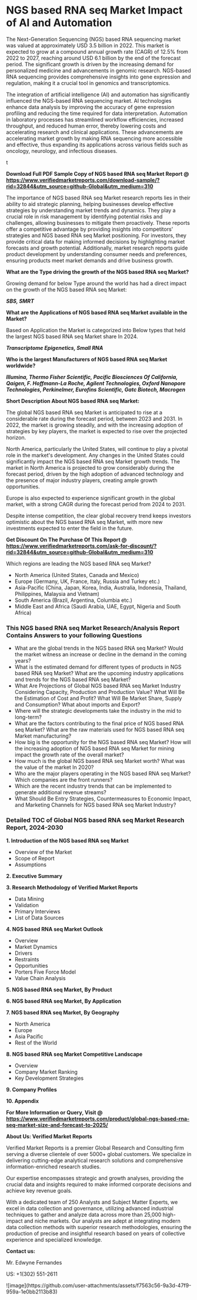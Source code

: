<h1>NGS based RNA seq Market Impact of AI and Automation</h1><p>The Next-Generation Sequencing (NGS) based RNA sequencing market was valued at approximately USD 3.5 billion in 2022. This market is expected to grow at a compound annual growth rate (CAGR) of 12.5% from 2022 to 2027, reaching around USD 6.1 billion by the end of the forecast period. The significant growth is driven by the increasing demand for personalized medicine and advancements in genomic research. NGS-based RNA sequencing provides comprehensive insights into gene expression and regulation, making it a crucial tool in genomics and transcriptomics.</p><p>The integration of artificial intelligence (AI) and automation has significantly influenced the NGS-based RNA sequencing market. AI technologies enhance data analysis by improving the accuracy of gene expression profiling and reducing the time required for data interpretation. Automation in laboratory processes has streamlined workflow efficiencies, increased throughput, and reduced human error, thereby lowering costs and accelerating research and clinical applications. These advancements are accelerating market growth by making RNA sequencing more accessible and effective, thus expanding its applications across various fields such as oncology, neurology, and infectious diseases.</p>t</p><p id="" class=""><strong>Download Full PDF Sample Copy of NGS based RNA seq Market Report @ <a href="https://www.verifiedmarketreports.com/download-sample/?rid=32844&utm_source=github-Global&utm_medium=310" target="_blank">https://www.verifiedmarketreports.com/download-sample/?rid=32844&utm_source=github-Global&utm_medium=310</a></strong></p><p>The importance of&nbsp;NGS based RNA seq Market research reports lies in their ability to aid strategic planning, helping businesses develop effective strategies by understanding market trends and dynamics. They play a crucial role in risk management by identifying potential risks and challenges, allowing businesses to mitigate them proactively. These reports offer a competitive advantage by providing insights into competitors' strategies and NGS based RNA seq Market positioning. For investors, they provide critical data for making informed decisions by highlighting market forecasts and growth potential. Additionally, market research reports guide product development by understanding consumer needs and preferences, ensuring products meet market demands and drive business growth.</p><p><strong>What are the&nbsp;Type driving the growth of the NGS based RNA seq Market?</strong></p><p id="" class="">Growing demand for below Type around the world has had a direct impact on the growth of the NGS based RNA seq Market:</p><em><strong>SBS, SMRT</strong></em></p><strong>What are the&nbsp;Applications&nbsp;of NGS based RNA seq Market available in the Market?</strong></p><p id="" class="">Based on Application the Market is categorized into Below types that held the largest NGS based RNA seq Market share In 2024.</p><em><strong>Transcriptome Epigenetics, Small RNA</strong></em></p><strong>Who is the largest Manufacturers of NGS based RNA seq Market worldwide?</strong></p><p><em><strong>Illumina, Thermo Fisher Scientific, Pacific Biosciences Of California, Qaigen, F. Hoffmann-La Roche, Agilent Technologies, Oxford Nanopore Technologies, Perkinelmer, Eurofins Scientific, Gatc Biotech, Macrogen</strong></em></p><p id="" class=""><strong>Short Description About NGS based RNA seq Market:</strong></p><p>The global NGS based RNA seq Market is anticipated to rise at a considerable rate during the forecast period, between 2023 and 2031. In 2022, the market is growing steadily, and with the increasing adoption of strategies by key players, the market is expected to rise over the projected horizon.</p><p>North America, particularly the United States, will continue to play a pivotal role in the market's development. Any changes in the United States could significantly impact the NGS based RNA seq Market growth trends. The market in North America is projected to grow considerably during the forecast period, driven by the high adoption of advanced technology and the presence of major industry players, creating ample growth opportunities.</p><p>Europe is also expected to experience significant growth in the global market, with a strong CAGR during the forecast period from 2024 to 2031.</p><p>Despite intense competition, the clear global recovery trend keeps investors optimistic about the NGS based RNA seq Market, with more new investments expected to enter the field in the future.</p><p id="" class=""><strong>Get Discount On The Purchase Of This Report @ <a href="https://www.verifiedmarketreports.com/ask-for-discount/?rid=32844&utm_source=github-Global&utm_medium=310" target="_blank">https://www.verifiedmarketreports.com/ask-for-discount/?rid=32844&utm_source=github-Global&utm_medium=310</a></strong></p>Which regions are leading the NGS based RNA seq Market?</p><ul><li>North America (United States, Canada and Mexico)</li><li>Europe (Germany, UK, France, Italy, Russia and Turkey etc.)</li><li>Asia-Pacific (China, Japan, Korea, India, Australia, Indonesia, Thailand, Philippines, Malaysia and Vietnam)</li><li>South America (Brazil, Argentina, Columbia etc.)</li><li>Middle East and Africa (Saudi Arabia, UAE, Egypt, Nigeria and South Africa)</li></ul><h3 id="" class="">This NGS based RNA seq Market Research/Analysis Report Contains Answers to your following Questions</h3><ul><li>What are the global trends in the NGS based RNA seq Market? Would the market witness an increase or decline in the demand in the coming years?</li><li>What is the estimated demand for different types of products in NGS based RNA seq Market? What are the upcoming industry applications and trends for the NGS based RNA seq Market?</li><li>What Are Projections of Global NGS based RNA seq Market Industry Considering Capacity, Production and Production Value? What Will Be the Estimation of Cost and Profit? What Will Be Market Share, Supply and Consumption? What about imports and Export?</li><li>Where will the strategic developments take the industry in the mid to long-term?</li><li>What are the factors contributing to the final price of NGS based RNA seq Market? What are the raw materials used for NGS based RNA seq Market manufacturing?</li><li>How big is the opportunity for the NGS based RNA seq Market? How will the increasing adoption of NGS based RNA seq Market for mining impact the growth rate of the overall market?</li><li>How much is the global NGS based RNA seq Market worth? What was the value of the market In 2020?</li><li>Who are the major players operating in the NGS based RNA seq Market? Which companies are the front runners?</li><li>Which are the recent industry trends that can be implemented to generate additional revenue streams?</li><li>What Should Be Entry Strategies, Countermeasures to Economic Impact, and Marketing Channels for NGS based RNA seq Market Industry?</li></ul><h3 id="" class="">Detailed TOC of Global NGS based RNA seq Market Research Report, 2024-2030</h3><p id="" class=""><strong>1. Introduction of the NGS based RNA seq Market</strong></p><ul><li>Overview of the Market</li><li>Scope of Report</li><li>Assumptions</li></ul><p id="" class=""><strong>2. Executive Summary</strong></p><p id="" class=""><strong>3. Research Methodology of Verified Market Reports</strong></p><ul><li>Data Mining</li><li>Validation</li><li>Primary Interviews</li><li>List of Data Sources</li></ul><p id="" class=""><strong>4. NGS based RNA seq Market Outlook</strong></p><ul><li>Overview</li><li>Market Dynamics</li><li>Drivers</li><li>Restraints</li><li>Opportunities</li><li>Porters Five Force Model</li><li>Value Chain Analysis</li></ul><p id="" class=""><strong>5. NGS based RNA seq Market, By Product</strong></p><p id="" class=""><strong>6. NGS based RNA seq Market, By Application</strong></p><p id="" class=""><strong>7. NGS based RNA seq Market, By Geography</strong></p><ul><li>North America</li><li>Europe</li><li>Asia Pacific</li><li>Rest of the World</li></ul><p id="" class=""><strong>8. NGS based RNA seq Market Competitive Landscape</strong></p><ul><li>Overview</li><li>Company Market Ranking</li><li>Key Development Strategies</li></ul><p id="" class=""><strong>9. Company Profiles</strong></p><p id="" class=""><strong>10. Appendix</strong></p><p id="" class=""><strong>For More Information or Query, Visit @ <a href="https://www.verifiedmarketreports.com/product/global-ngs-based-rna-seq-market-size-and-forecast-to-2025/" target="_blank">https://www.verifiedmarketreports.com/product/global-ngs-based-rna-seq-market-size-and-forecast-to-2025/</a></strong></p><p id="" class=""><strong>About Us: Verified Market Reports</strong></p><p id="" class="">Verified Market Reports is a premier Global Research and Consulting firm serving a diverse clientele of over 5000+ global customers. We specialize in delivering cutting-edge analytical research solutions and comprehensive information-enriched research studies.</p><p id="" class="">Our expertise encompasses strategic and growth analyses, providing the crucial data and insights required to make informed corporate decisions and achieve key revenue goals.</p><p id="" class="">With a dedicated team of 250 Analysts and Subject Matter Experts, we excel in data collection and governance, utilizing advanced industrial techniques to gather and analyze data across more than 25,000 high-impact and niche markets. Our analysts are adept at integrating modern data collection methods with superior research methodologies, ensuring the production of precise and insightful research based on years of collective experience and specialized knowledge.</p><p id="" class=""><strong>Contact us:</strong></p><p id="" class="">Mr. Edwyne Fernandes</p><p id="" class="">US: +1(302) 551-2611</p>
![image](https://github.com/user-attachments/assets/f7563c56-9a3d-47f9-959a-1e0bb2113b83)
